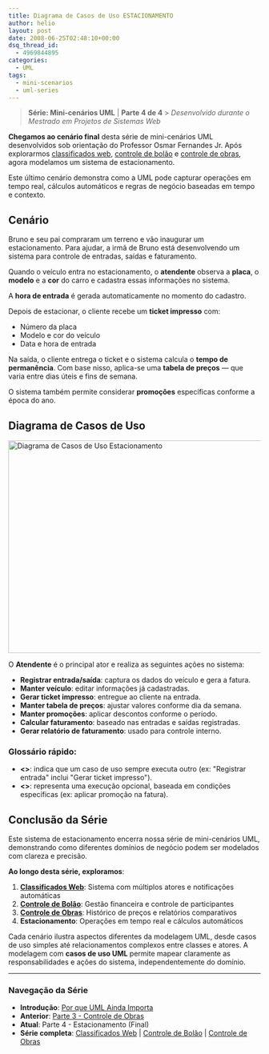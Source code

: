 ```yaml
---
title: Diagrama de Casos de Uso ESTACIONAMENTO
author: helio
layout: post
date: 2008-06-25T02:48:10+00:00
dsq_thread_id:
  - 4969844895
categories:
  - UML
tags:
  - mini-scenarios
  - uml-series
---
```


> **Série: Mini-cenários UML** | **Parte 4 de 4** > _Desenvolvido durante o Mestrado em Projetos de Sistemas Web_

**Chegamos ao cenário final** desta série de mini-cenários UML desenvolvidos sob orientação do Professor Osmar Fernandes Jr. Após explorarmos [classificados web](../2008-06-13-minicenario-classificados-na-web/), [controle de bolão](../2008-06-17-minicenario-controle-de-bolao/) e [controle de obras](../2008-06-21-minicenario-controle-de-obras/), agora modelamos um sistema de estacionamento.

Este último cenário demonstra como a UML pode capturar operações em tempo real, cálculos automáticos e regras de negócio baseadas em tempo e contexto.

## Cenário

Bruno e seu pai compraram um terreno e vão inaugurar um estacionamento. Para ajudar, a irmã de Bruno está desenvolvendo um sistema para controle de entradas, saídas e faturamento.

Quando o veículo entra no estacionamento, o **atendente** observa a **placa**, o **modelo** e a **cor** do carro e cadastra essas informações no sistema.

A **hora de entrada** é gerada automaticamente no momento do cadastro.

Depois de estacionar, o cliente recebe um **ticket impresso** com:

- Número da placa
- Modelo e cor do veículo
- Data e hora de entrada

Na saída, o cliente entrega o ticket e o sistema calcula o **tempo de permanência**. Com base nisso, aplica-se uma **tabela de preços** — que varia entre dias úteis e fins de semana.

O sistema também permite considerar **promoções** específicas conforme a época do ano.

## Diagrama de Casos de Uso

<img src="/uploads/2008/07/estacionamento.png" alt="Diagrama de Casos de Uso Estacionamento" height="425" width="656" />

O **Atendente** é o principal ator e realiza as seguintes ações no sistema:

- **Registrar entrada/saída**: captura os dados do veículo e gera a fatura.
- **Manter veículo**: editar informações já cadastradas.
- **Gerar ticket impresso**: entregue ao cliente na entrada.
- **Manter tabela de preços**: ajustar valores conforme dia da semana.
- **Manter promoções**: aplicar descontos conforme o período.
- **Calcular faturamento**: baseado nas entradas e saídas registradas.
- **Gerar relatório de faturamento**: usado para controle interno.

### Glossário rápido:

- **<<include>>**: indica que um caso de uso sempre executa outro (ex: "Registrar entrada" inclui "Gerar ticket impresso").
- **<<extend>>**: representa uma execução opcional, baseada em condições específicas (ex: aplicar promoção na fatura).

## Conclusão da Série

Este sistema de estacionamento encerra nossa série de mini-cenários UML, demonstrando como diferentes domínios de negócio podem ser modelados com clareza e precisão.

**Ao longo desta série, exploramos**:

1. **[Classificados Web](../2008-06-13-minicenario-classificados-na-web/)**: Sistema com múltiplos atores e notificações automáticas
2. **[Controle de Bolão](../2008-06-17-minicenario-controle-de-bolao/)**: Gestão financeira e controle de participantes
3. **[Controle de Obras](../2008-06-21-minicenario-controle-de-obras/)**: Histórico de preços e relatórios comparativos
4. **Estacionamento**: Operações em tempo real e cálculos automáticos

Cada cenário ilustra aspectos diferentes da modelagem UML, desde casos de uso simples até relacionamentos complexos entre classes e atores. A modelagem com **casos de uso UML** permite mapear claramente as responsabilidades e ações do sistema, independentemente do domínio.

---

### **Navegação da Série**

- **Introdução**: [Por que UML Ainda Importa](../2008-06-10-uml-introducao-minicenarios/)
- **Anterior**: [Parte 3 - Controle de Obras](../2008-06-21-minicenario-controle-de-obras/)
- **Atual**: Parte 4 - Estacionamento (Final)
- **Série completa**: [Classificados Web](../2008-06-13-minicenario-classificados-na-web/) | [Controle de Bolão](../2008-06-17-minicenario-controle-de-bolao/) | [Controle de Obras](../2008-06-21-minicenario-controle-de-obras/)
